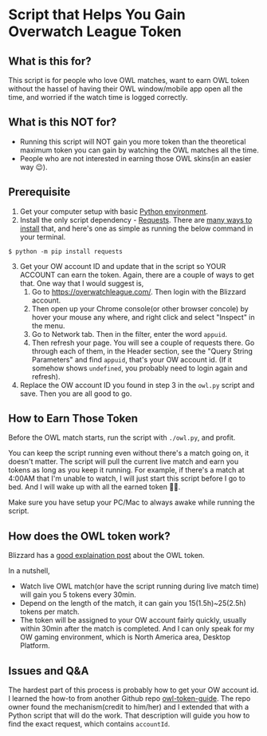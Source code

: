 # Script that Helps You Gain Overwatch League Token

## What is this for?
This script is for people who love OWL matches, want to earn OWL token without the hassel of having their OWL window/mobile app open all the time, and worried if the watch time is logged correctly.

## What is this NOT for?
* Running this script will NOT gain you more token than the theoretical maximum token you can gain by watching the OWL matches all the time.
* People who are not interested in earning those OWL skins(in an easier way 😉).

## Prerequisite
1. Get your computer setup with basic [Python environment](https://www.digitalocean.com/community/tutorials/how-to-install-python-3-and-set-up-a-local-programming-environment-on-macos).
2. Install the only script dependency - [Requests](https://requests.readthedocs.io/en/master/). There are [many ways to install](https://requests.readthedocs.io/en/master/user/install/#python-m-pip-install-requests) that, and here's one as simple as running the below command in your terminal.
```
$ python -m pip install requests
```
3. Get your OW account ID and update that in the script so YOUR ACCOUNT can earn the token. Again, there are a couple of ways to get that. One way that I would suggest is,
    1. Go to https://overwatchleague.com/. Then login with the Blizzard account.
    2. Then open up your Chrome console(or other browser concole) by hover your mouse any where, and right click and select "Inspect" in the menu.
    3. Go to Network tab. Then in the filter, enter the word `appuid`.
    4. Then refresh your page. You will see a couple of requests there. Go through each of them, in the Header section, see the "Query String Parameters" and find `appuid`, that's your OW account id. (If it somehow shows `undefined`, you probably need to login again and refresh).
4. Replace the OW account ID you found in step 3 in the `owl.py` script and save. Then you are all good to go.

## How to Earn Those Token
Before the OWL match starts, run the script with `./owl.py`, and profit.

You can keep the script running even without there's a match going on, it doesn't matter. The script will pull the current live match and earn you tokens as long as you keep it running. For example, if there's a match at 4:00AM that I'm unable to watch, I will just start this script before I go to bed. And I will wake up with all the earned token 🎉🎉.

Make sure you have setup your PC/Mac to always awake while running the script.

## How does the OWL token work?
Blizzard has a [good explaination post](https://overwatchleague.com/en-us/news/23431621) about the OWL token.

In a nutshell,
* Watch live OWL match(or have the script running during live match time) will gain you 5 tokens every 30min.
* Depend on the length of the match, it can gain you 15(1.5h)~25(2.5h) tokens per match.
* The token will be assigned to your OW account fairly quickly, usually within 30min after the match is completed. And I can only speak for my OW gaming environment, which is North America area, Desktop Platform.


## Issues and Q&A
The hardest part of this process is probably how to get your OW account id. I learned the how-to from another Github repo [owl-token-guide](https://github.com/TrebuchKill/owl-token-guide). The repo owner found the mechanism(credit to him/her) and I extended that with a Python script that will do the work. That description will guide you how to find the exact request, which contains `accountId`.
